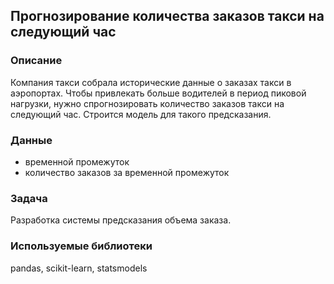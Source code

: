 ## Прогнозирование количества заказов такси на следующий час 

### Описание  

Компания такси собрала исторические данные о заказах такси в аэропортах. Чтобы привлекать больше водителей в период пиковой нагрузки, нужно спрогнозировать количество заказов такси на следующий час. Строится модель для такого предсказания.

### Данные  

- временной промежуток
- количество заказов за временной промежуток  
  

### Задача  

Разработка системы предсказания объема заказа.

### Используемые библиотеки  

pandas, scikit-learn, statsmodels